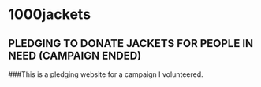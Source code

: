 # 1000jackets 
## PLEDGING TO DONATE JACKETS FOR PEOPLE IN NEED (CAMPAIGN ENDED)
###This is a pledging website for a campaign I volunteered. 
